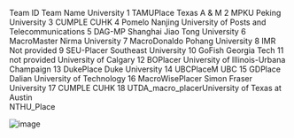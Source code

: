 
Team ID	Team Name	University
1	TAMUPlace	Texas A & M
2	MPKU	Peking University
3	CUMPLE	CUHK
4	Pomelo	Nanjing University of Posts and Telecommunications
5	DAG-MP	Shanghai Jiao Tong University
6	MacroMaster	Nirma University
7	MacroDonaldo	Pohang University
8	IMR	Not provided
9	SEU-Placer	Southeast University
10	GoFish	Georgia Tech
11	not provided	University of Calgary
12	BOPlacer	University of Illinois-Urbana Champaign
13	DukePlace	Duke University
14	UBCPlaceM	UBC
15	GDPlace	Dalian University of Technology
16	MacroWisePlacer	Simon Fraser University
17	CUMPLE	CUHK
18	UTDA_macro_placerUniversity of Texas at Austin	
	NTHU_Place	
		
		
		
![image](https://github.com/TILOS-AI-Institute/MLCAD-2023-FPGA-Macro-Placement-Contest/assets/13140376/2d816611-0593-40ca-bd51-2de7d55c17d7)
